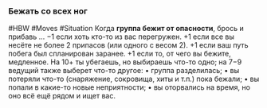 ### **Бежать со всех ног**

#HBW #Moves #Situation
Когда **группа бежит от опасности**, брось и прибавь 
… −1 если хоть кто-то из вас перегружен.
+1 если все вы несёте не более 2 припасов (или одного с весом 2).
+1 если ваш путь побега был спланирован заранее.
+1 если то, от чего вы бежите, медленное.
На 10+ ты убегаешь, но выбираешь что-то одно; на 7−9 ведущий также выберет что-то другое: 
• группа разделилась; 
• вы потеряли что-то (снаряжение, сокровища, хиты и т.п.) пока бежали; 
• вы попали в какие-то новые неприятности; 
• вы оторвались на время, но оно всё ещё рядом и ищет вас.